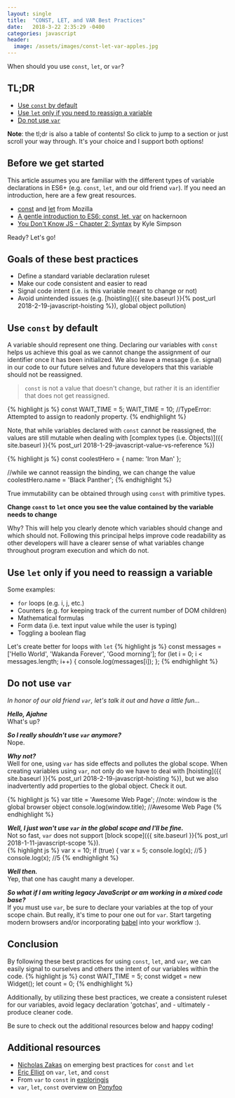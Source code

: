 ```yaml
---
layout: single
title:  "CONST, LET, and VAR Best Practices"
date:   2018-3-22 2:35:29 -0400
categories: javascript
header:
  image: /assets/images/const-let-var-apples.jpg
---
```

When should you use `const`, `let`, or `var`?

## TL;DR
- [Use `const` by default](#use-const-by-default)  
- [Use `let` only if you need to reassign a variable](#use-let-only-if-you-need-to-reassign-a-variable)  
- [Do not use `var`](#do-not-use-var)

**Note**: the tl;dr is also a table of contents!  So click to jump to a section or just scroll your way through.  It's your choice and I support both options!

## Before we get started
This article assumes you are familiar with the different types of variable declarations in ES6+ (e.g. `const`, `let`, and our old friend `var`).  If you need an introduction, here are a few great resources.
- [const](https://developer.mozilla.org/en-US/docs/Web/JavaScript/Reference/Statements/const) and [let](https://developer.mozilla.org/en-US/docs/Web/JavaScript/Reference/Statements/let) from Mozilla
- [A gentle introduction to ES6: const, let, var](https://hackernoon.com/js-var-let-or-const-67e51dbb716f) on hackernoon
- [You Don't Know JS - Chapter 2: Syntax](https://github.com/getify/You-Dont-Know-JS/blob/master/es6%20%26%20beyond/ch2.md) by Kyle Simpson

Ready?  Let's go!

## Goals of these best practices
- Define a standard variable declaration ruleset
- Make our code consistent and easier to read
- Signal code intent (i.e. is this variable meant to change or not)
- Avoid unintended issues (e.g. [hoisting]({{ site.baseurl }}{% post_url 2018-2-19-javascript-hoisting %}), global object pollution)

## Use `const` by default
A variable should represent one thing. Declaring our variables with `const` helps us achieve this goal as we cannot change the assignment of our identifier once it has been initialized. We also leave a message (i.e. signal) in our code to our future selves and future developers that this variable should not be reassigned.

> `const` is not a value that doesn't change, but rather it is an identifier that does not get reassigned.

{% highlight js %}
const WAIT_TIME = 5;
WAIT_TIME = 10; //TypeError: Attempted to assign to readonly property.
{% endhighlight %}

Note, that while variables declared with `const` cannot be reassigned, the values are still mutable when dealing with [complex types (i.e. Objects)]({{ site.baseurl }}{% post_url 2018-1-29-javascript-value-vs-reference %})

{% highlight js %}
const coolestHero = {
  name: 'Iron Man'
};

//while we cannot reassign the binding, we can change the value
coolestHero.name = 'Black Panther';
{% endhighlight %}

True immutability can be obtained through using `const` with primitive types.

**Change `const` to `let` once you see the value contained by the variable needs to change**

Why? This will help you clearly denote which variables should change and which should not.  Following this principal helps improve code readability as other developers will have a clearer sense of what variables change throughout program execution and which do not.

## Use `let` only if you need to reassign a variable  
Some examples:
- `for` loops (e.g. i, j, etc.)
- Counters (e.g. for keeping track of the current number of DOM children)
- Mathematical formulas
- Form data (i.e. text input value while the user is typing)
- Toggling a boolean flag

Let's create better for loops with `let`
{% highlight js %}
const messages = ['Hello World', 'Wakanda Forever', 'Good morning'];
for (let i = 0; i < messages.length; i++) {
  console.log(messages[i]);
};
{% endhighlight %}

## Do not use `var`
_In honor of our old friend `var`, let's talk it out and have a little fun..._  

**_Hello, Ajahne_**  
What's up?

**_So I really shouldn't use `var` anymore?_**  
Nope.

**_Why not?_**  
Well for one, using `var` has side effects and pollutes the global scope. When creating variables using `var`, not only do we have to deal with [hoisting]({{ site.baseurl }}{% post_url 2018-2-19-javascript-hoisting %}), but we also inadvertently add properties to the global object. Check it out.

{% highlight js %}
var title = 'Awesome Web Page';
//note: window is the global browser object
console.log(window.title);  //Awesome Web Page
{% endhighlight %}

**_Well, I just won't use `var` in the global scope and I'll be fine._**  
Not so fast, `var` does not support [block scope]({{ site.baseurl }}{% post_url 2018-1-11-javascript-scope %}).  
{% highlight js %}
var x = 10;
if (true) {
  var x = 5;
  console.log(x); //5
}
console.log(x);   //5
{% endhighlight %}

**_Well then._**  
Yep, that one has caught many a developer.  

**_So what if I am writing legacy JavaScript or am working in a mixed code base?_**  
If you must use `var`, be sure to declare your variables at the top of your scope chain. But really, it's time to pour one out for `var`.  Start targeting modern browsers and/or incorporating [babel](https://babeljs.io) into your workflow :).

## Conclusion
By following these best practices for using `const`, `let`, and `var`, we can easily signal to ourselves and others the intent of our variables within the code.
{% highlight js %}
const WAIT_TIME = 5;
const widget = new Widget();
let count = 0;
{% endhighlight %}

Additionally, by utilizing these best practices, we create a consistent ruleset for our variables, avoid legacy declaration 'gotchas', and - ultimately - produce cleaner code.

Be sure to check out the additional resources below and happy coding!

## Additional resources
- [Nicholas Zakas](https://leanpub.com/understandinges6/read#leanpub-auto-emerging-best-practices-for-block-bindings) on emerging best practices for `const` and `let`
- [Eric Elliot](https://medium.com/javascript-scene/javascript-es6-var-let-or-const-ba58b8dcde75) on `var`, `let`, and `const`
- From `var` to `const` in [exploringjs](http://exploringjs.com/es6/ch_core-features.html#sec_from-var-to-const)
- `var`, `let`, `const` overview on [Ponyfoo](https://ponyfoo.com/articles/var-let-const)
